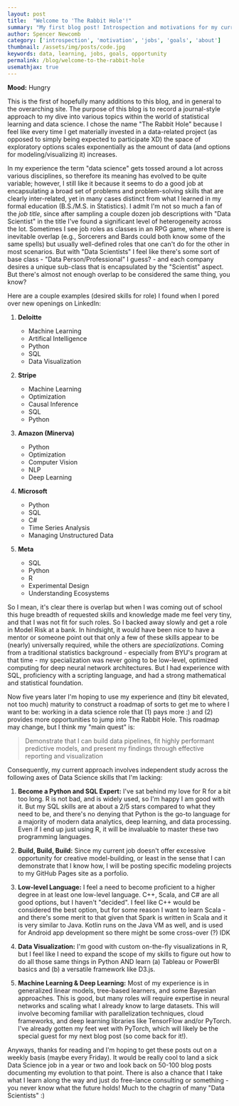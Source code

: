 ```yaml
---
layout: post
title:  "Welcome to 'The Rabbit Hole'!"
summary: "My first blog post! Introspection and motivations for my current goals."
author: Spencer Newcomb
category: ['introspection', 'motivation', 'jobs', 'goals', 'about']
thumbnail: /assets/img/posts/code.jpg
keywords: data, learning, jobs, goals, opportunity
permalink: /blog/welcome-to-the-rabbit-hole
usemathjax: true
---
```


**Mood:** Hungry

This is the first of hopefully many additions to this blog, and in general to the overarching site. The purpose of this blog is to record a journal-style approach to my dive into various topics within the world of statistical learning and data science. I chose the name "The Rabbit Hole" because I feel like every time I get materially invested in a data-related project (as opposed to simply being expected to participate XD) the space of exploratory options scales exponentially as the amount of data (and options for modeling/visualizing it) increases.

In my experience the term "data science" gets tossed around a lot across various disciplines, so therefore its meaning has evolved to be quite variable; however, I still like it because it seems to do a good job at encapsulating a broad set of problems and problem-solving skills that are clearly inter-related, yet in many cases distinct from what I learned in my formal education (B.S./M.S. in Statistics). I admit I'm not so much a fan of the *job title*, since after sampling a couple dozen job descriptions with "Data Scientist" in the title I've found a significant level of heterogeneity across the lot. Sometimes I see job roles as classes in an RPG game, where there is inevitable overlap (e.g., Sorcerers and Bards could both know some of the same spells) but usually well-defined roles that one can't do for the other in most scenarios. But with "Data Scientists" I feel like there's some sort of base class - "Data Person/Professional" I guess? - and each company desires a unique sub-class that is encapsulated by the "Scientist" aspect. But there's almost not enough overlap to be considered the same thing, you know?

Here are a couple examples (desired skills for role) I found when I pored over new openings on LinkedIn: 

1. **Deloitte**
    - Machine Learning
    - Artifical Intelligence
    - Python
    - SQL
    - Data Visualization

2. **Stripe**
    - Machine Learning
    - Optimization
    - Causal Inference
    - SQL
    - Python

3. **Amazon (Minerva)**
    - Python
    - Optimization
    - Computer Vision
    - NLP
    - Deep Learning

4. **Microsoft**
    - Python
    - SQL
    - C#
    - Time Series Analysis
    - Managing Unstructured Data

5.  **Meta**
    - SQL
    - Python
    - R
    - Experimental Design
    - Understanding Ecosystems

So I mean, it's clear there is overlap but when I was coming out of school this huge breadth of requested skills and knowledge made me feel very tiny, and that I was not fit for such roles. So I backed away slowly and get a role in Model Risk at a bank. In hindsight, it would have been nice to have a mentor or someone point out that only a few of these skills appear to be (nearly) universally required, while the others are *specializations*. Coming from a traditional statistics background - especially from BYU's program at that time - my specialization was never going to be low-level, optimized computing for deep neural network architectures. But I had experience with SQL, proficiency with a scripting language, and had a strong mathematical and statistical foundation. 

Now five years later I'm hoping to use my experience and (tiny bit elevated, not too much) maturity to construct a roadmap of sorts to get me to where I want to be: working in a data science role that (1) pays more :) and (2) provides more opportunities to jump into The Rabbit Hole. This roadmap may change, but I think my "main quest" is:

> Demonstrate that I can build data pipelines, fit highly performant predictive models, and present my findings through effective reporting and visualization

Consequently, my current approach involves independent study across the following axes of Data Science skills that I'm lacking:

1. **Become a Python and SQL Expert:** I've sat behind my love for R for a bit too long. R is not bad, and is widely used, so I'm happy I am good with it. But my SQL skills are at about a 2/5 stars compared to what they need to be, and there's no denying that Python is the go-to language for a majority of modern data analytics, deep learning, and data processing. Even if I end up just using R, it will be invaluable to master these two programming languages.

2. **Build, Build, Build:** Since my current job doesn't offer excessive opportunity for creative model-building, or least in the sense that I can demonstrate that I know how, I will be posting specific modeling projects to my GitHub Pages site as a porfolio.

3. **Low-level Language:** I feel a need to become proficient to a higher degree in at least one low-level language. C++, Scala, and C# are all good options, but I haven't "decided". I feel like C++ would be considered the best option, but for some reason I want to learn Scala - and there's some merit to that given that Spark is written in Scala and it is very similar to Java. Kotlin runs on the Java VM as well, and is used for Android app development so there might be some cross-over (?) IDK

4. **Data Visualization:** I'm good with custom on-the-fly visualizations in R, but I feel like I need to expand the scope of my skills to figure out how to do all those same things in Python AND learn (a) Tableau or PowerBI basics and (b) a versatile framework like D3.js.

5. **Machine Learning & Deep Learning:** Most of my experience is in generalized linear models, tree-based learners, and some Bayesian approaches. This is good, but many roles will require expertise in neural networks and scaling what I already know to large datasets. This will involve becoming familiar with parallelization techniques, cloud frameworks, and deep learning libraries like TensorFlow and/or PyTorch. I've already gotten my feet wet with PyTorch, which will likely be the special guest for my next blog post (so come back for it!).

Anyways, thanks for reading and I'm hoping to get these posts out on a weekly basis (maybe every Friday). It would be really cool to land a sick Data Science job in a year or two and look back on 50-100 blog posts documenting my evolution to that point. There is also a chance that I take what I learn along the way and just do free-lance consulting or something - you never know what the future holds! Much to the chagrin of many "Data Scientists" :)